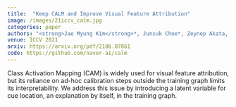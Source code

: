 ```yaml
---
title:  "Keep CALM and Improve Visual Feature Attribution"
image: /images/21iccv_calm.jpg
categories: paper
authors: "<strong>Jae Myung Kim</strong>*, Junsuk Choe*, Zeynep Akata, Seong Joon Oh"
venue: ICCV 2021
arxiv: https://arxiv.org/pdf/2106.07861
code: https://github.com/naver-ai/calm
---
```

Class Activation Mapping (CAM) is widely used for visual feature attribution, but its reliance on ad-hoc calibration steps outside the training graph limits its interpretability. We address this issue by introducing a latent variable for cue location, an explanation by itself, in the training graph.
